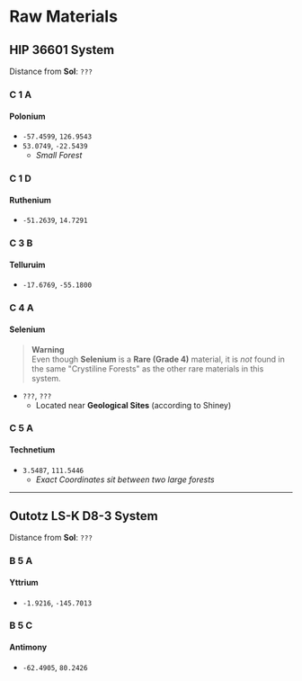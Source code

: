 # Raw Materials

## HIP 36601 System
Distance from __Sol__: `???`

### C 1 A
#### Polonium
- `-57.4599`, `126.9543`
- `53.0749`, `-22.5439`
	- *Small Forest*

### C 1 D
#### Ruthenium
- `-51.2639`, `14.7291`
	

### C 3 B
#### Telluruim
- `-17.6769`, `-55.1800`

### C 4 A
#### Selenium
> __Warning__<br />
> Even though __Selenium__ is a __Rare (Grade 4)__ material, it is *not* found in the same "Crystiline Forests" as the other rare materials in this system.
- `???`, `???`
	- Located near __Geological Sites__ (according to Shiney)

### C 5 A
#### Technetium
- `3.5487`, `111.5446`
	- *Exact Coordinates sit between two large forests*

---

## Outotz LS-K D8-3 System
Distance from __Sol__: `???`

### B 5 A
#### Yttrium
- `-1.9216`, `-145.7013`

### B 5 C
#### Antimony
- `-62.4905`, `80.2426`
